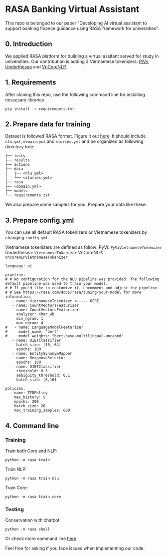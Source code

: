 # RASA Banking Virtual Assistant

This repo is belonged to our paper "Developing AI virtual assistant to support banking finance guidance using RASA framework for universities". 

## 0. Introduction

We applied RASA platform for building a virtual assitant served for study in universities. Our contribution is adding 3 Vietnamese tokenizers: [PiVy](https://github.com/trungtv/pyvi), [Underthesea](https://github.com/undertheseanlp/underthesea) and [VnCoreNLP](https://github.com/vncorenlp/VnCoreNLP).

## 1. Requirements

After cloning this repo, use the following command line for installing nessesary libraries

```
pip install -r requirements.txt
```

## 2. Prepare data for training

Dataset is followed RASA format. Figure it out [here](https://rasa.com/docs/rasa/nlu-training-data/). It should include `nlu.yml`, `domain.yml` and `stories.yml` and be organized as following directory tree:

```
├── tests
├── results
├── actions
├── data
│   ├── <nlu.yml>
│   └── <stories.yml>
├── rasa
├── <domain.yml>
├── models
└── requirements.txt
``` 
We also prepare some samples for you. Prepare your data like these.

## 3. Prepare config.yml

You can use all default RASA tokenizers or Vietnamese tokenizers by changing `config.yml`.

Vietnamese tokenizers are defined as follow:
PyVi: `PyViVietnameseTokenizer`
Underthesea: `VietnameseTokenizer`
VnCoreNLP: `VncoreNLPVietnameseTokenizer`


```
language: vi

pipeline:
# # No configuration for the NLU pipeline was provided. The following default pipeline was used to train your model.
# # If you'd like to customize it, uncomment and adjust the pipeline.
# # See https://rasa.com/docs/rasa/tuning-your-model for more information.
   - name: VietnameseTokenizer <----- HERE
   - name: CountVectorsFeaturizer
   - name: CountVectorsFeaturizer
     analyzer: char_wb
     min_ngram: 1
     max_ngram: 4
#   - name: LanguageModelFeaturizer
#     model_name: "bert"
#     model_weights: "bert-base-multilingual-uncased"
   - name: DIETClassifier
     batch_size: [16, 64]
     epochs: 100
   - name: EntitySynonymMapper
   - name: ResponseSelector
     epochs: 100
   - name: DIETClassifier
     threshold: 0.3
     ambiguity_threshold: 0.1
     batch_size: [8,16]

policies:
  - name: TEDPolicy
    max_history: 5
    epochs: 200
    batch_size: 20
    max_training_samples: 600
```

## 4. Command line

### Training

Train both Core and NLP:

```
python -m rasa train
```

Train NLP:

```
python -m rasa train nlu
```

Train Core:

```
python -m rasa train core
```

### Testing

Conservation with chatbot

```
python -m rasa shell
```

Or check more command line [here](https://rasa.com/docs/rasa/command-line-interface/)

Feel free for asking if you face issues when implementing our code.
